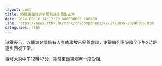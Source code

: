 ```yaml
---
layout: post
title: 港鐵東鐵綫列車服務逐步回復正常
date: 2024-09-16 14:12:23.000000000 +08:00
link: https://news.rthk.hk/rthk/ch/component/k2/1770806-20240916.htm
categories: rthk
---
```


港鐵表示，九龍塘站懷疑有人墮軌事故已妥善處理，東鐵綫列車服務至下午2時許逐步回復正常。

事發大約中午12時47分，期間東鐵綫服務一度受阻。
